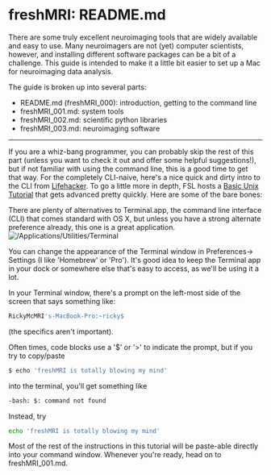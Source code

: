 freshMRI: README.md
==========

There are some truly excellent neuroimaging tools that are widely available and easy to use. Many neuroimagers are not (yet) computer scientists, however, and installing different software packages can be a bit of a challenge. This guide is intended to make it a little bit easier to set up a Mac for neuroimaging data analysis.

The guide is broken up into several parts:
+ README.md (freshMRI_000): introduction, getting to the command line
+ freshMRI_001.md: system tools
+ freshMRI_002.md: scientific python libraries
+ freshMRI_003.md: neuroimaging software

----------
  If you are a whiz-bang programmer, you can probably skip the rest of this part (unless you want to check it out and offer some helpful suggestions!), but if not familiar with using the command line, this is a good time to get that way. For the completely CLI-naive, here's a nice quick and dirty intro to the CLI from [Lifehacker](http://lifehacker.com/5633909/who-needs-a-mouse-learn-to-use-the-command-line-for-almost-anything). To go a little more in depth, FSL hosts a [Basic Unix Tutorial](http://fsl.fmrib.ox.ac.uk/fslcourse/unix_intro/) that gets advanced pretty quickly. Here are some of the bare bones:

There are plenty of alternatives to Terminal.app, the command line interface (CLI) that comes standard with OS X, but unless you have a strong alternate preference already, this one is a great application.
![/Applications/Utilities/Terminal](https://github.com/wem3/freshMRI/images/Terminal_Finder.png "Navigate to /Applications/Utilities/Terminal in Finder")

You can change the appearance of the Terminal window in Preferences-> Settings (I like 'Homebrew' or 'Pro'). It's good idea to keep the Terminal app in your dock or somewhere else that's easy to access, as we'll be using it a lot.

In your Terminal window, there's a prompt on the left-most side of the screen that says something like:
```bash
RickyMcMRI's-MacBook-Pro:~ricky$
```
(the specifics aren't important).

Often times, code blocks use a '$' or '>' to indicate the prompt, but if you try to copy/paste
```bash
$ echo 'freshMRI is totally blowing my mind'
```
into the terminal, you'll get something like
```bash
-bash: $: command not found
```
Instead, try
```bash
echo 'freshMRI is totally blowing my mind'
```
Most of the rest of the instructions in this tutorial will be paste-able directly into your command window. Whenever you're ready, head on to freshMRI_001.md.
